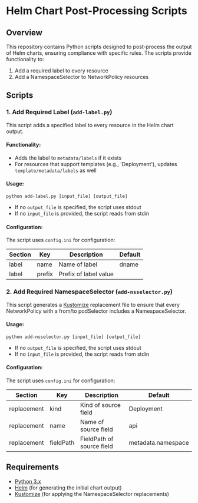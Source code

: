 # Helm Chart Post-Processing Scripts

## Overview

This repository contains Python scripts designed to post-process the output of Helm charts, ensuring compliance with specific rules. The scripts provide functionality to:

1. Add a required label to every resource
2. Add a NamespaceSelector to NetworkPolicy resources

## Scripts

### 1. Add Required Label (`add-label.py`)

This script adds a specified label to every resource in the Helm chart output.

#### Functionality:
- Adds the label to `metadata/labels` if it exists
- For resources that support templates (e.g., 'Deployment'), updates `template/metadata/labels` as well

#### Usage:
````console
python add-label.py [input_file] [output_file]
````

- If no `output_file` is specified, the script uses stdout
- If no `input_file` is provided, the script reads from stdin

#### Configuration:
The script uses `config.ini` for configuration:

| Section | Key    | Description            | Default |
|---------|--------|------------------------|---------|
| label   | name   | Name of label          | dname   |
| label   | prefix | Prefix of label value  |         |

### 2. Add Required NamespaceSelector (`add-nsselector.py`)

This script generates a [Kustomize](https://kustomize.io/) replacement file to ensure that every NetworkPolicy with a from/to podSelector includes a NamespaceSelector.

#### Usage:

````console
python add-nsselector.py [input_file] [output_file]
````

- If no `output_file` is specified, the script uses stdout
- If no `input_file` is provided, the script reads from stdin

#### Configuration:
The script uses `config.ini` for configuration:

| Section     | Key       | Description               | Default             |
|-------------|-----------|---------------------------|---------------------|
| replacement | kind      | Kind of source field      | Deployment          |
| replacement | name      | Name of source field      | api                 |
| replacement | fieldPath | FieldPath of source field | metadata.namespace  |

## Requirements

- [Python 3.x](https://www.python.org/)
- [Helm](https://helm.sh/) (for generating the initial chart output)
- [Kustomize](https://kustomize.io/) (for applying the NamespaceSelector replacements)
